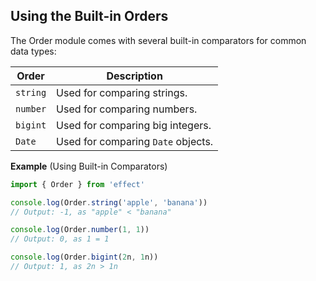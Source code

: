 ## Using the Built-in Orders

The Order module comes with several built-in comparators for common data types:

| Order    | Description                        |
| -------- | ---------------------------------- |
| `string` | Used for comparing strings.        |
| `number` | Used for comparing numbers.        |
| `bigint` | Used for comparing big integers.   |
| `Date`   | Used for comparing `Date` objects. |

**Example** (Using Built-in Comparators)

```ts twoslash
import { Order } from 'effect'

console.log(Order.string('apple', 'banana'))
// Output: -1, as "apple" < "banana"

console.log(Order.number(1, 1))
// Output: 0, as 1 = 1

console.log(Order.bigint(2n, 1n))
// Output: 1, as 2n > 1n
```
